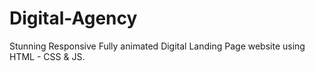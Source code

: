 # Digital-Agency
Stunning Responsive Fully animated Digital Landing Page website using HTML - CSS &amp; JS.

